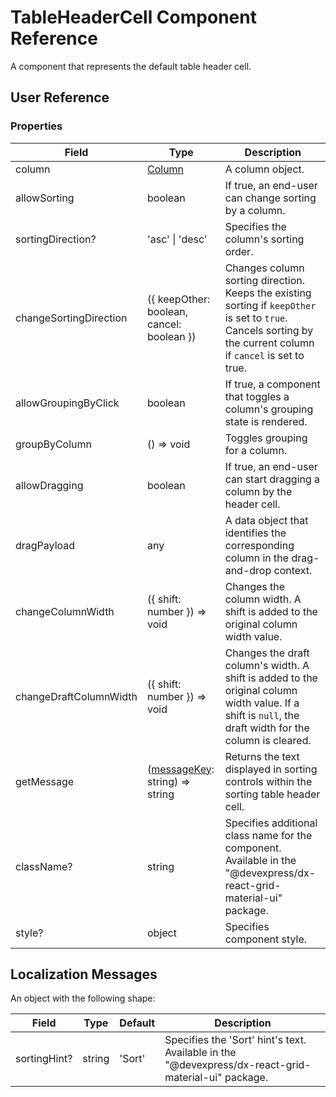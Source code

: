 # TableHeaderCell Component Reference

A component that represents the default table header cell.

## User Reference

### Properties

Field | Type | Description
------|------|------------
column | [Column](#column) | A column object.
allowSorting | boolean | If true, an end-user can change sorting by a column.
sortingDirection? | 'asc' &#124; 'desc' | Specifies the column's sorting order.
changeSortingDirection | ({ keepOther: boolean, cancel: boolean }) | Changes column sorting direction. Keeps the existing sorting if `keepOther` is set to `true`. Cancels sorting by the current column if `cancel` is set to true.
allowGroupingByClick | boolean | If true, a component that toggles a column's grouping state is rendered.
groupByColumn | () => void | Toggles grouping for a column.
allowDragging | boolean | If true, an end-user can start dragging a column by the header cell.
dragPayload | any | A data object that identifies the corresponding column in the drag-and-drop context.
changeColumnWidth | ({ shift: number }) => void | Changes the column width. A shift is added to the original column width value.
changeDraftColumnWidth | ({ shift: number }) => void | Changes the draft column's width. A shift is added to the original column width value. If a shift is `null`, the draft width for the column is cleared.
getMessage | ([messageKey](#localization-messages): string) => string | Returns the text displayed in sorting controls within the sorting table header cell.
className? | string | Specifies additional class name for the component. Available in the "@devexpress/dx-react-grid-material-ui" package.
style? | object | Specifies component style.

## Localization Messages

An object with the following shape:

Field | Type | Default | Description
------|------|---------|------------
sortingHint? | string | 'Sort' | Specifies the 'Sort' hint's text. Available in the "@devexpress/dx-react-grid-material-ui" package.
